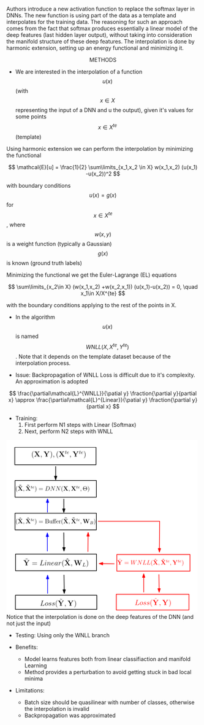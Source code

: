Authors introduce a new activation function to replace the softmax layer in DNNs. The new function is using part of the data as a template and interpolates for the training data. The reasoning for such an approach comes from the fact that softmax produces essentially a linear model of the deep features (last hidden layer output), without taking into consideration the manifold structure of these deep features. The interpolation is done by harmonic extension, setting up an energy functional and minimizing it.

<center>METHODS</center>

- We are interested in the interpolation of a function $$u(x)$$ (with $$x\in X$$ representing the input of a DNN and u the output), given it's values for some points $$x\in X^{te}$$ (template)

Using harmonic extension we can perform the interpolation by minimizing the functional

$$
\mathcal{E}[u] = \frac{1}{2} \sum\limits_{x_1,x_2 \in X} w(x_1,x_2) (u(x_1) -u(x_2))^2
$$

with boundary conditions $$u(x)=g(x)$$ for $$x\in X^{te}$$, where $$w(x,y)$$ is a weight function (typically a Gaussian)  $$g(x)$$ is known (ground truth labels)

Minimizing the functional we get the Euler-Lagrange (EL) equations

$$
\sum\limits_{x_2\in X} (w(x_1,x_2) +w(x_2,x_1)) (u(x_1)-u(x_2)) = 0, \quad x_1\in X/X^{te}
$$

with the boundary conditions applying to the rest of the points in X.

- In the algorithm $$u(x)$$ is named $$WNLL(X, X^{te}, Y^{te})$$. Note that it depends on the template dataset because of the interpolation process.

- Issue: Backpropagation of WNLL Loss is difficult due to it's complexity. An approximation is adopted

$$
\frac{\partial\mathcal{L}^{WNLL}}{\patial y} \fraction{\partial y}{partial x}
\approx
\frac{\partial\mathcal{L}^{Linear}}{\patial y} \fraction{\partial y}{partial x}
$$

- Training:
  1. First perform N1 steps with Linear (Softmax)
  2. Next, perform N2 steps with WNLL

![](/Summaries/img/bao_1.png)
Notice that the interpolation is done on the deep features of the DNN (and not just the input)

- Testing: Using only the WNLL branch

- Benefits:
  - Model learns features both from linear classifiaction and manifold Learning
  - Method provides a perturbation to avoid getting stuck in bad local minima

- Limitations:
  - Batch size should be quasilinear with number of classes, otherwise the interpolation is invalid
  - Backpropagation was approximated
